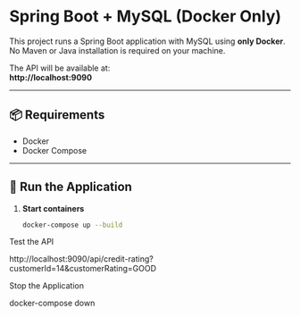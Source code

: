 # Spring Boot + MySQL (Docker Only)

This project runs a Spring Boot application with MySQL using **only Docker**.  
No Maven or Java installation is required on your machine.

The API will be available at:  
**http://localhost:9090**

---

## 📦 Requirements
- Docker
- Docker Compose

---

## 🚀 Run the Application

1. **Start containers**
   ```bash
   docker-compose up --build

Test the API

http://localhost:9090/api/credit-rating?customerId=14&customerRating=GOOD

Stop the Application

docker-compose down